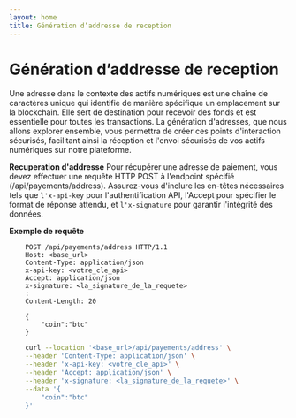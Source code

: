 ```yaml
---
layout: home
title: Génération d’addresse de reception
---
```


# Génération d’addresse de reception
Une adresse dans le contexte des actifs numériques est une chaîne de caractères unique qui identifie de manière spécifique un emplacement sur la blockchain. Elle sert de destination pour recevoir des fonds et est essentielle pour toutes les transactions. La génération d'adresses, que nous allons explorer ensemble, vous permettra de créer ces points d'interaction sécurisés, facilitant ainsi la réception et l'envoi sécurisés de vos actifs numériques sur notre plateforme.

**Recuperation d'addresse**
Pour récupérer une adresse de paiement, vous devez effectuer une requête HTTP POST à l'endpoint spécifié (/api/payements/address). Assurez-vous d'inclure les en-têtes nécessaires tels que `l'x-api-key` pour l'authentification API, l'Accept pour spécifier le format de réponse attendu, et `l'x-signature` pour garantir l'intégrité des données.

**Exemple de requête**
```http
    POST /api/payements/address HTTP/1.1
    Host: <base_url>
    Content-Type: application/json
    x-api-key: <votre_cle_api>
    Accept: application/json
    x-signature: <la_signature_de_la_requete>
    : 
    Content-Length: 20

    {
        "coin":"btc"
    }
```

``` bash
    curl --location '<base_url>/api/payements/address' \
    --header 'Content-Type: application/json' \
    --header 'x-api-key: <votre_cle_api>' \
    --header 'Accept: application/json' \
    --header 'x-signature: <la_signature_de_la_requete>' \
    --data '{
        "coin":"btc"
    }'
```